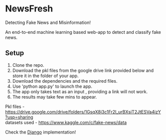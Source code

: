 # NewsFresh
Detecting Fake News and Misinformation!

An end-to-end machine learning based web-app to detect and classify fake news.

## Setup

1. Clone the repo.  
2. Download the pkl files from the google drive link provided below and store it in the folder of your app.  
3. Download the dependencies and the required files.  
4. Use 'python app.py' to launch the app.  
5. The app only takes text as an input , providing a link will not work. 
6. The results may take few mins to appear. 


Pkl files -https://drive.google.com/drive/folders/1GsqX8j3c1Fr2l_urBXsiT2JtESVa4izY?usp=sharing   
datasets used - https://www.kaggle.com/c/fake-news/data 


Check the [Django](https://github.com/SANKET7738/fake-news-classifier) implementation!
